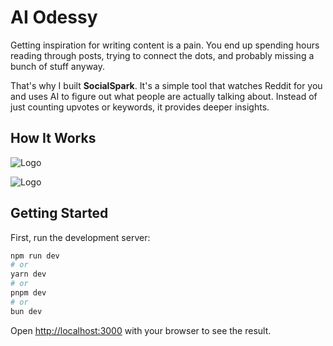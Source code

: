 # AI Odessy

Getting inspiration for writing content is a pain. You end up spending hours reading through posts, trying to connect the dots, and probably missing a bunch of stuff anyway.

That's why I built **SocialSpark**. It's a simple tool that watches Reddit for you and uses AI to figure out what people are actually talking about. Instead of just counting upvotes or keywords, it provides deeper insights.

## How It Works

![Logo](./1.png)


![Logo](./2.png)


## Getting Started

First, run the development server:

```sh
npm run dev
# or
yarn dev
# or
pnpm dev
# or
bun dev
```

Open [http://localhost:3000](http://localhost:3000) with your browser to see the result.
